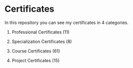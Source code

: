 # Certificates

In this repository you can see my certificates in 4 categories.

1. Professional Certificates (11)

2. Specialization Certificates (8)

3. Course Certificates (61)

4. Project Certificates (15)